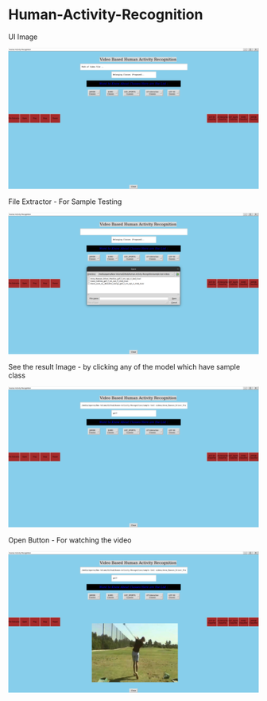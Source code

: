 # Human-Activity-Recognition

UI Image

![Alt text](<UI Images/UI image.png>)

File Extractor - For Sample Testing

![Alt text](<UI Images/file selector image.png>)

See the result Image - by clicking any of the model which have sample class

![Alt text](<UI Images/result image.png>)

Open Button - For watching the video 

![Alt text](<UI Images/Video opening image.png>)